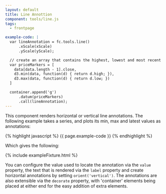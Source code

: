 ```yaml
---
layout: default
title: Line Annottion
component: tools/line.js
tags:
  - frontpage

example-code: |
  var lineAnnotation = fc.tools.line()
      .xScale(xScale)
      .yScale(yScale);

  // create an array that contains the highest, lowest and most recent price
  var priceMarkers = [
    data[data.length - 1].close,
    d3.min(data, function(d) { return d.high; }),
    d3.max(data, function(d) { return d.low; })
  ]

  container.append('g')
      .datum(priceMarkers)
      .call(lineAnnotation);
---
```


This component renders horizontal or vertical line annotations. The following example takes a series, and plots its min, max and latest values as annotations:

{% highlight javascript %}
{{ page.example-code }}
{% endhighlight %}

Which gives the following:

{% include exampleFixture.html %}

You can configure the value used to locate the annotation via the `value` property, the text that is rendered via the `label` property and create horizontal annotations by setting `orient('vertical')`. The annotations are also extensible via the `decorate` property, with 'container' elements being placed at either end for the easy addition of extra elements.


